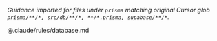 <!-- Directory rule anchor: database.md -->
_Guidance imported for files under `prisma` matching original Cursor glob `prisma/**/*, src/db/**/*, **/*.prisma, supabase/**/*`._

<!-- BEGIN: cursor-to-claude imports -->
@.claude/rules/database.md
<!-- END: cursor-to-claude imports -->
